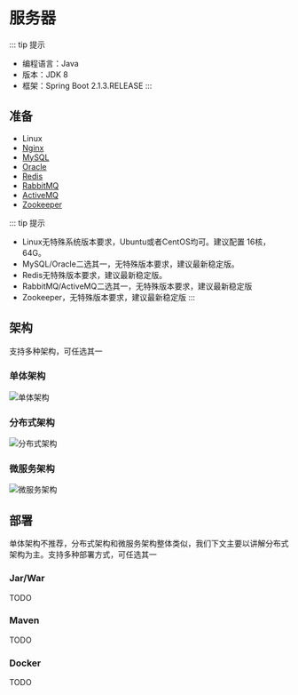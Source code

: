 # 服务器

::: tip 提示

* 编程语言：Java
* 版本：JDK 8
* 框架：Spring Boot 2.1.3.RELEASE
:::

## 准备

* Linux
* [Nginx](./other/nginx.md)
* [MySQL](./other/mysql.md)
* [Oracle](./other/oracle.md)
* [Redis](./other/redis.md)
* [RabbitMQ](./other/rabbitmq.md)
* [ActiveMQ](./other/activemq.md)
* [Zookeeper](./other/zookeeper.md)

::: tip 提示

* Linux无特殊系统版本要求，Ubuntu或者CentOS均可。建议配置 16核，64G。
* MySQL/Oracle二选其一，无特殊版本要求，建议最新稳定版。
* Redis无特殊版本要求，建议最新稳定版。
* RabbitMQ/ActiveMQ二选其一，无特殊版本要求，建议最新稳定版
* Zookeeper，无特殊版本要求，建议最新稳定版
:::

## 架构

支持多种架构，可任选其一

### 单体架构

![单体架构](/architechture-sole.png)

### 分布式架构

![分布式架构](/architechture-cluster.png)

### 微服务架构

![微服务架构](/architechture-service.png)

## 部署

单体架构不推荐，分布式架构和微服务架构整体类似，我们下文主要以讲解分布式架构为主。支持多种部署方式，可任选其一

### Jar/War

TODO

### Maven

TODO

### Docker

TODO